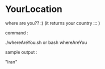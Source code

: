# YourLocation

where are you?? :) (it returns your country ::: )

command :

./whereAreYou.sh or bash whereAreYou 

sample output :

"Iran"
